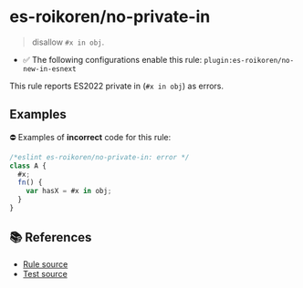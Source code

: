 # es-roikoren/no-private-in
> disallow `#x in obj`.

- ✅ The following configurations enable this rule: `plugin:es-roikoren/no-new-in-esnext`

This rule reports ES2022 private in (`#x in obj`) as errors.

## Examples

⛔ Examples of **incorrect** code for this rule:

```js
/*eslint es-roikoren/no-private-in: error */
class A {
  #x;
  fn() {
    var hasX = #x in obj;
  }
}
```

## 📚 References

- [Rule source](https://github.com/roikoren755/eslint-plugin-es/blob/v3.0.0/src/rules/no-private-in.ts)
- [Test source](https://github.com/roikoren755/eslint-plugin-es/blob/v3.0.0/tests/src/rules/no-private-in.ts)
